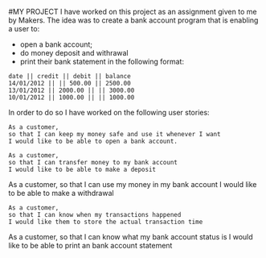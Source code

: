 
#MY PROJECT
I have worked on this project as an assignment given to me by Makers.
The idea was to create a bank account program that is enabling a user to:
- open a bank account;
- do money deposit and withrawal 
- print their bank statement in the following format:
```
date || credit || debit || balance
14/01/2012 || || 500.00 || 2500.00
13/01/2012 || 2000.00 || || 3000.00
10/01/2012 || 1000.00 || || 1000.00
```

In order to do so I have worked on the following user stories:
```
As a customer,
so that I can keep my money safe and use it whenever I want
I would like to be able to open a bank account.
```
```
As a customer, 
so that I can transfer money to my bank account
I would like to be able to make a deposit
```
As a customer,
so that I can use my money in my bank account
I would like to be able to make a withdrawal
```
As a customer,
so that I can know when my transactions happened
I would like them to store the actual transaction time
```
As a customer,
so that I can know what my bank account status is
I would like to be able to print an bank account statement
```
